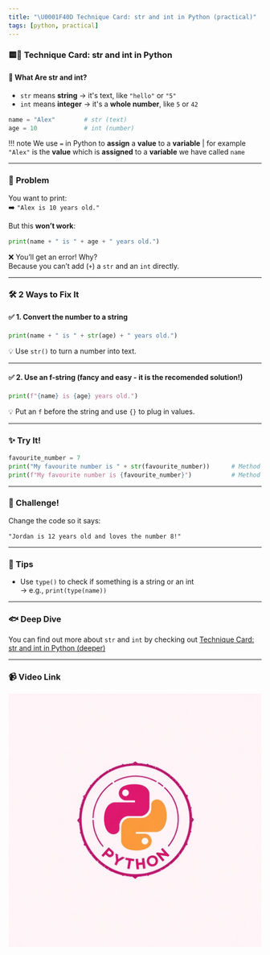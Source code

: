 ```yaml
---
title: "\U0001F40D Technique Card: str and int in Python (practical)"
tags: [python, practical]
---
```


### 🟨🐍 **Technique Card: str and int in Python**

#### 🧠 **What Are str and int?**

- `str` means **string** → it's text, like `"hello"` or `"5"`
- `int` means **integer** → it's a **whole number**, like `5` or `42`

```python
name = "Alex"        # str (text)
age = 10             # int (number)
```

!!! note
We use `=` in Python to **assign** a **value** to a **variable** | for example `"Alex"` is the **value** which is **assigned** to a **variable** we have called `name`

---

### 🧩 **Problem**

You want to print:  
➡️ `"Alex is 10 years old."`

But this **won’t work**:

```python
print(name + " is " + age + " years old.")
```

❌ You’ll get an error! Why?  
Because you can’t add (`+`) a `str` and an `int` directly.

---

### 🛠️ **2 Ways to Fix It**

#### ✅ 1. **Convert the number to a string**

```python
print(name + " is " + str(age) + " years old.")
```

💡 Use `str()` to turn a number into text.

---

#### ✅ 2. **Use an f-string** (fancy and easy - it is the **recomended** solution!)

```python
print(f"{name} is {age} years old.")
```

💡 Put an `f` before the string and use `{}` to plug in values.

---

### ✨ Try It!

```python
favourite_number = 7
print("My favourite number is " + str(favourite_number))      # Method 1
print(f"My favourite number is {favourite_number}")           # Method 2
```

---

### 🧪 Challenge!

Change the code so it says:

```text
"Jordan is 12 years old and loves the number 8!"
```

---

### 📎 Tips

- Use `type()` to check if something is a string or an int  
  → e.g., `print(type(name))`

---

### 🐟 Deep Dive

You can find out more about `str` and `int` by checking out [Technique Card: str and int in Python (deeper)](../technique-cards-deeper/str-int-python-deeper.md)

---

### 📹 Video Link

[![Watch the video](../python.png)](https://www.youtube.com/watch?v=vYuiwllCV1A)
